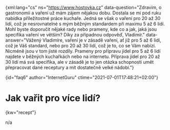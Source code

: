 
{xml:lang="cs" ns="https://www.hostovka.cz" data-question="Zdravím, o gastronomii a vaření už mám zájem nějakou dobu. Dostala se mi pod ruku nabídka příležitostné práce kuchaře. Jedná se však o vaření pro 20 až 30 lidí, což je nesrovnatelné s mým běžným standardem při maximu 5 až 6 lidí. Mohl byste doporučit nějaké rady nebo prameny, kde co a jak, jaká jsou specifika vaření ve větším? Díky za případnou odpověď, Vladimír." data-answer="Vážený Vladimíre, vaření je v zásadě vaření, ať již pro 5 až 6 lidí, což je Váš standard, nebo pro 20 až 30 lidí, což je to, co se Vám nabízí. Nicméně jsou v tom jisté rozdíly. Prameny pro přípravu jídel pro 5 až 6 lidí najdete v běžných kuchařkách nebo na internetu. Příprava jídel pro 20 až 30 lidí má svá specifika, ale v zásadě je to jen otázka schopnosti umět přepracovat dané receptury a mít dostatečně velké nádobí."}

{id="faq6" author="InternetGuru" ctime="2021-07-01T17:48:21+02:00"}

# Jak vařit pro více lidí?

{kw="recept"}

n/a

